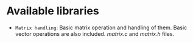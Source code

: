 # Available libraries
+ `Matrix handling`: Basic matrix operation and handling of them. Basic vector operations are also included. *matrix.c* and *matrix.h* files.
